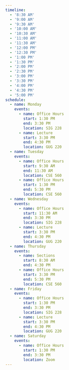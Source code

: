 ```yaml
---
timeline:
  - '8:30 AM'
  - '9:00 AM'
  - '9:30 AM'
  - '10:00 AM'
  - '10:30 AM'
  - '11:00 AM'
  - '11:30 AM'
  - '12:00 PM'
  - '12:30 PM'
  - '1:00 PM'
  - '1:30 PM'
  - '2:00 PM'
  - '2:30 PM'
  - '3:00 PM'
  - '3:30 PM'
  - '4:00 PM'
  - '4:30 PM'
  - '5:00 PM'
schedule:
  - name: Monday
    events:
      - name: Office Hours
        start: 1:30 PM
        end: 3:30 PM
        location: SIG 228
      - name: Lecture
        start: 3:30 PM
        end: 4:30 PM
        location: GUG 220
  - name: Tuesday
    events:
      - name: Office Hours
        start: 9:30 AM
        end: 11:30 AM
        location: CSE 560
      - name: Office Hours
        start: 1:30 PM
        end: 5:30 PM
        location: CSE 560
  - name: Wednesday
    events:
      - name: Office Hours
        start: 11:30 AM
        end: 3:30 PM
        location: SIG 228
      - name: Lecture
        start: 3:30 PM
        end: 4:30 PM
        location: GUG 220
  - name: Thursday
    events:
      - name: Sections
        start: 8:30 AM
        end: 4:30 PM
      - name: Office Hours
        start: 3:30 PM
        end: 5:30 PM
        location: CSE 560
  - name: Friday
    events:
      - name: Office Hours
        start: 1:30 PM
        end: 3:30 PM
        location: SIG 228
      - name: Lecture
        start: 3:30 PM
        end: 4:30 PM
        location: GUG 220
  - name: Saturday
    events:
      - name: Office Hours
        start: 1:30 PM
        end: 3:30 PM
        location: Zoom
---
```

